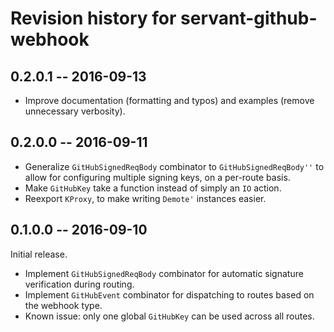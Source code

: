 # Revision history for servant-github-webhook

## 0.2.0.1  -- 2016-09-13

* Improve documentation (formatting and typos) and examples (remove unnecessary
  verbosity).

## 0.2.0.0  -- 2016-09-11

* Generalize `GitHubSignedReqBody` combinator to `GitHubSignedReqBody''` to
  allow for configuring multiple signing keys, on a per-route basis.
* Make `GitHubKey` take a function instead of simply an `IO` action.
* Reexport `KProxy`, to make writing `Demote'` instances easier.

## 0.1.0.0  -- 2016-09-10

Initial release.

* Implement `GitHubSignedReqBody` combinator for automatic signature
  verification during routing.
* Implement `GitHubEvent` combinator for dispatching to routes based on the
  webhook type.
* Known issue: only one global `GitHubKey` can be used across all routes.
